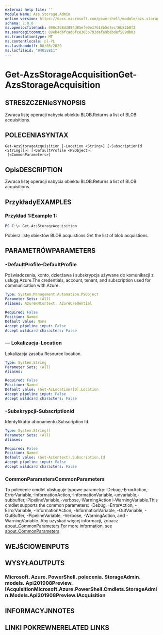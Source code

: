```yaml
---
external help file: ''
Module Name: Azs.Storage.Admin
online version: https://docs.microsoft.com/powershell/module/azs.storage.admin/get-azsstorageacquisition
schema: 2.0.0
ms.openlocfilehash: 098c268d3894d85efe0e17618b5d7ec46b82b0f2
ms.sourcegitcommit: 09eb4dbfcad6fce303b793dafe9bebdef589db03
ms.translationtype: MT
ms.contentlocale: pl-PL
ms.lasthandoff: 08/08/2020
ms.locfileid: "94055811"
---
```

# <span data-ttu-id="52231-101">Get-AzsStorageAcquisition</span><span class="sxs-lookup"><span data-stu-id="52231-101">Get-AzsStorageAcquisition</span></span>

## <span data-ttu-id="52231-102">STRESZCZENIe</span><span class="sxs-lookup"><span data-stu-id="52231-102">SYNOPSIS</span></span>
<span data-ttu-id="52231-103">Zwraca listę operacji nabycia obiektu BLOB.</span><span class="sxs-lookup"><span data-stu-id="52231-103">Returns a list of BLOB acquisitions.</span></span>

## <span data-ttu-id="52231-104">POLECENIA</span><span class="sxs-lookup"><span data-stu-id="52231-104">SYNTAX</span></span>

```
Get-AzsStorageAcquisition [-Location <String>] [-SubscriptionId <String[]>] [-DefaultProfile <PSObject>]
 [<CommonParameters>]
```

## <span data-ttu-id="52231-105">Opis</span><span class="sxs-lookup"><span data-stu-id="52231-105">DESCRIPTION</span></span>
<span data-ttu-id="52231-106">Zwraca listę operacji nabycia obiektu BLOB.</span><span class="sxs-lookup"><span data-stu-id="52231-106">Returns a list of BLOB acquisitions.</span></span>

## <span data-ttu-id="52231-107">Przykłady</span><span class="sxs-lookup"><span data-stu-id="52231-107">EXAMPLES</span></span>

### <span data-ttu-id="52231-108">Przykład 1:</span><span class="sxs-lookup"><span data-stu-id="52231-108">Example 1:</span></span>
```powershell
PS C:\> Get-AzsStorageAcquisition
```

<span data-ttu-id="52231-109">Pobierz listę obiektów BLOB acquistions.</span><span class="sxs-lookup"><span data-stu-id="52231-109">Get the list of blob acquistions.</span></span>

## <span data-ttu-id="52231-110">PARAMETRÓW</span><span class="sxs-lookup"><span data-stu-id="52231-110">PARAMETERS</span></span>

### <span data-ttu-id="52231-111">-DefaultProfile</span><span class="sxs-lookup"><span data-stu-id="52231-111">-DefaultProfile</span></span>
<span data-ttu-id="52231-112">Poświadczenia, konto, dzierżawa i subskrypcja używane do komunikacji z usługą Azure.</span><span class="sxs-lookup"><span data-stu-id="52231-112">The credentials, account, tenant, and subscription used for communication with Azure.</span></span>

```yaml
Type: System.Management.Automation.PSObject
Parameter Sets: (All)
Aliases: AzureRMContext, AzureCredential

Required: False
Position: Named
Default value: None
Accept pipeline input: False
Accept wildcard characters: False

```

### <span data-ttu-id="52231-113">— Lokalizacja</span><span class="sxs-lookup"><span data-stu-id="52231-113">-Location</span></span>
<span data-ttu-id="52231-114">Lokalizacja zasobu.</span><span class="sxs-lookup"><span data-stu-id="52231-114">Resource location.</span></span>

```yaml
Type: System.String
Parameter Sets: (All)
Aliases:

Required: False
Position: Named
Default value: (Get-AzLocation)[0].Location
Accept pipeline input: False
Accept wildcard characters: False

```

### <span data-ttu-id="52231-115">-Subskrypcji</span><span class="sxs-lookup"><span data-stu-id="52231-115">-SubscriptionId</span></span>
<span data-ttu-id="52231-116">Identyfikator abonamentu.</span><span class="sxs-lookup"><span data-stu-id="52231-116">Subscription Id.</span></span>

```yaml
Type: System.String[]
Parameter Sets: (All)
Aliases:

Required: False
Position: Named
Default value: (Get-AzContext).Subscription.Id
Accept pipeline input: False
Accept wildcard characters: False

```

### <span data-ttu-id="52231-117">CommonParameters</span><span class="sxs-lookup"><span data-stu-id="52231-117">CommonParameters</span></span>
<span data-ttu-id="52231-118">To polecenie cmdlet obsługuje typowe parametry:-Debug,-ErrorAction,-ErrorVariable,-InformationAction,-InformationVariable,-unvariable,-subbuffer,-PipelineVariable,-verbose,-WarningAction i-WarningVariable.</span><span class="sxs-lookup"><span data-stu-id="52231-118">This cmdlet supports the common parameters: -Debug, -ErrorAction, -ErrorVariable, -InformationAction, -InformationVariable, -OutVariable, -OutBuffer, -PipelineVariable, -Verbose, -WarningAction, and -WarningVariable.</span></span> <span data-ttu-id="52231-119">Aby uzyskać więcej informacji, zobacz [about_CommonParameters](http://go.microsoft.com/fwlink/?LinkID=113216).</span><span class="sxs-lookup"><span data-stu-id="52231-119">For more information, see [about_CommonParameters](http://go.microsoft.com/fwlink/?LinkID=113216).</span></span>

## <span data-ttu-id="52231-120">WEJŚCIOWE</span><span class="sxs-lookup"><span data-stu-id="52231-120">INPUTS</span></span>

## <span data-ttu-id="52231-121">WYSYŁA</span><span class="sxs-lookup"><span data-stu-id="52231-121">OUTPUTS</span></span>

### <span data-ttu-id="52231-122">Microsoft. Azure. PowerShell. polecenia. StorageAdmin. models. Api201908Preview. IAcquisition</span><span class="sxs-lookup"><span data-stu-id="52231-122">Microsoft.Azure.PowerShell.Cmdlets.StorageAdmin.Models.Api201908Preview.IAcquisition</span></span>



## <span data-ttu-id="52231-123">INFORMACYJN</span><span class="sxs-lookup"><span data-stu-id="52231-123">NOTES</span></span>

## <span data-ttu-id="52231-124">LINKI POKREWNE</span><span class="sxs-lookup"><span data-stu-id="52231-124">RELATED LINKS</span></span>

